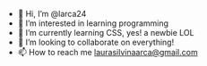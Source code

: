 - 👋 Hi, I’m @larca24
- 👀 I’m interested in learning programming
- 🌱 I’m currently learning CSS, yes! a newbie LOL
- 💞️ I’m looking to collaborate on everything!
- 📫 How to reach me laurasilvinaarca@gmail.com

<!---
larca24/larca24 is a ✨ special ✨ repository because its `README.md` (this file) appears on your GitHub profile.
You can click the Preview link to take a look at your changes.
--->

